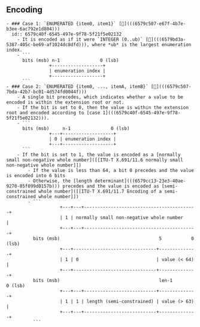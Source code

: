 ## Encoding
	- ### Case 1: `ENUMERATED {item0, item1}` [🔗](((6579c507-e67f-4b7e-b3ee-6ac792e1d804)))
	  id:: 6579c40f-6545-497e-9f78-5f21f5e02132
		- It is encoded as if it were `INTEGER (0..ub)` [🔗](((6579bd3a-5387-405c-be69-af1024dc8dfd))), where *ub* is the largest enumeration index.
		- ```
		  bits (msb) n-1               0 (lsb)
		            +-------------------+
		            | enumeration index |
		            +-------------------+
		  ```
	- ### Case 2: `ENUMERATED {item0, ..., itemA, itemB}` [🔗](((6579c507-7bda-42b7-bc01-4d574fd0044f)))
		- A single bit precedes, which indicates whether a value to be encoded is within the extension root or not.
		- If the bit is set to 0, then the value is within the extension root and encoded according to [case 1](((6579c40f-6545-497e-9f78-5f21f5e02132))).
		- ```
		  bits (msb)     n-1               0 (lsb)
		            +---+-------------------+
		            | 0 | enumeration index |
		            +---+-------------------+
		  ```
		- If the bit is set to 1, the value is encoded as a [normally small non-negative whole number]([[ITU-T X.691/11.6 normally small non-negative whole number]])
			- If the value is less than 64, a bit 0 precedes and the value is encoded into 6 bits
			- Otherwise, the [length determinant](((6579cc13-23e3-40ae-9270-85f099d0157b))) precedes and the value is encoded as [semi-constrained whole number]([[ITU-T X.691/11.7 Encoding of a semi-constrained whole number]])
			- ```
			            +---+---+------------------------------------------+
			            | 1 | normally small non-negative whole number     |
			            +---+---+------------------------------------------+
			  bits (msb)                                     5           0  (lsb)
			            +---+-------------------------------+--------------+
			            | 1 | 0                             | value (< 64) |
			            +---+-------------------------------+--------------+
			  bits (msb)                                     len-1        0 (lsb)
			            +---+---+---------------------------+--------------+
			            | 1 | 1 | length (semi-constrained) | value (> 63) |
			            +---+---+---------------------------+--------------+
			  ```